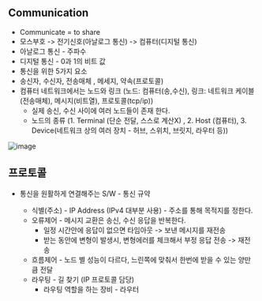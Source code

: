 ## Communication

- Communicate = to share
- 모스부호 -> 전기신호(아날로그 통신) -> 컴퓨터(디지털 통신)
- 아날로그 통신 - 주파수
- 디지털 통신 - 0과 1의 비트 값
-  통신을 위한 5가지 요소 
  - 송신자, 수신자, 전송매체 , 메세지, 약속(프로토콜)
  - 컴퓨터 네트워크에서는 노드와 링크 (노드: 컴퓨터(송,수신), 링크: 네트워크 케이블(전송매체), 메시지(비트열), 프로토콜(tcp/ip))
    - 실제 송신, 수신 사이에 여러 노드들이 존재 한다.
    - 노드의 종류 (1. Terminal (단순 전달, 스스로 계산X) , 2. Host (컴퓨터), 3. Device(네트워크 상의 여러 장치 - 허브, 스위치, 브릿지, 라우터 등))

![image](https://user-images.githubusercontent.com/81945553/132438408-412e30c7-0404-4943-8fc7-663f10cc963e.png)





## 프로토콜

- 통신을 원활하게 연결해주는 S/W - 통신 규약

  - 식별(주소) - IP Address (IPv4 대부분 사용) - 주소를 통해 목적지를 정한다. 
  - 오류제어 - 메시지 교환은 송신, 수신 응답을 반복한다. 
    - 일정 시간안에 응답이 없으면 타임아웃 -> 보낸 메시지를 재전송 
    - 받는 동안에 변형이 발생시, 변형에러를 체크해서 부정 응답 전송 -> 재전송 
  - 흐름제어 - 노드 별 성능이 다르다, 느린쪽에 맞춰서 한번에 받을 수 있는 양만큼 전달
  - 라우팅 - 길 찾기 (IP 프로토콜 담당)
    - 라우팅 역할을 하는 장비 - 라우터  

  

